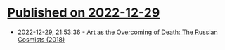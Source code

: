 # [Published on 2022-12-29](index.md)

* [2022-12-29, 21:53:36](https://news.ycombinator.com/item?id=34178539) - [Art as the Overcoming of Death: The Russian Cosmists (2018)](https://www.e-flux.com/journal/89/180332/art-as-the-overcoming-of-death-from-nikolai-fedorov-to-the-cosmists-of-the-1920s/)
